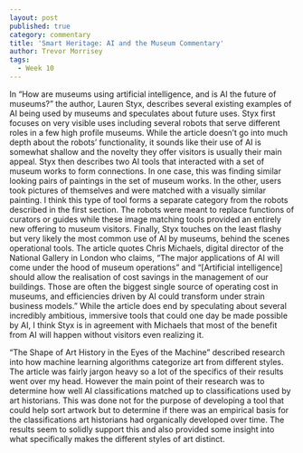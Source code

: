 ```yaml
---
layout: post
published: true
category: commentary
title: 'Smart Heritage: AI and the Museum Commentary'
author: Trevor Morrisey
tags:
  - Week 10
---
```

In “How are museums using artificial intelligence, and is AI the future of museums?” the author, Lauren Styx, describes several existing examples of AI being used by museums and speculates about future uses. Styx first focuses on very visible uses including several robots that serve different roles in a few high profile museums. While the article doesn’t go into much depth about the robots’ functionality, it sounds like their use of AI is somewhat shallow and the novelty they offer visitors is usually their main appeal. Styx then describes two AI tools that interacted with a set of museum works to form connections. In one case, this was finding similar looking pairs of paintings in the set of museum works. In the other, users took pictures of themselves and were matched with a visually similar painting. I think this type of tool forms a separate category from the robots described in the first section. The robots were meant to replace functions of curators or guides while these image matching tools provided an entirely new offering to museum visitors. Finally, Styx touches on the least flashy but very likely the most common use of AI by museums, behind the scenes operational tools. The article quotes Chris Michaels, digital director of the National Gallery in London who claims, “The major applications of AI will come under the hood of museum operations” and “[Artificial intelligence] should allow the realisation of cost savings in the management of our buildings. Those are often the biggest single source of operating cost in museums, and efficiencies driven by AI could transform under strain business models.” While the article does end by speculating about several incredibly ambitious, immersive tools that could one day be made possible by AI, I think Styx is in agreement with Michaels that most of the benefit from AI will happen without visitors even realizing it.

“The Shape of Art History in the Eyes of the Machine” described research into how machine learning algorithms categorize art from different styles. The article was fairly jargon heavy so a lot of the specifics of their results went over my head. However the main point of their research was to determine how well AI classifications matched up to classifications used by art historians. This was done not for the purpose of developing a tool that could help sort artwork but to determine if there was an empirical basis for the classifications art historians had organically developed over time. The results seem to solidly support this and also provided some insight into what specifically makes the different styles of art distinct.

